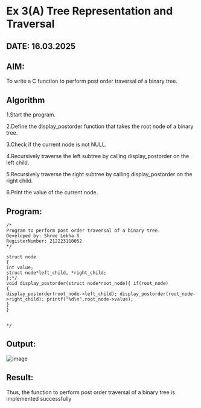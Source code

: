 # Ex 3(A) Tree Representation and Traversal
## DATE: 16.03.2025
## AIM:
To write a C function to perform post order traversal of a binary tree.

## Algorithm

1.Start the program.

2.Define the display_postorder function that takes the root node of a binary tree.

3.Check if the current node is not NULL.

4.Recursively traverse the left subtree by calling display_postorder on the left child.

5.Recursively traverse the right subtree by calling display_postorder on the right child.

6.Print the value of the current node. 

## Program:
```
/*
Program to perform post order traversal of a binary tree.
Developed by: Shree Lekha.S
RegisterNumber: 212223110052
*/

struct node
{
int value;
struct node*left_child, *right_child;
};*/
void display_postorder(struct node*root_node){ if(root_node)
{
display_postorder(root_node->left_child); display_postorder(root_node->right_child); printf("%d\n",root_node->value);
}
}


*/
```

## Output:
![image](https://github.com/user-attachments/assets/5795cabb-9ad4-48ad-a118-e9951ddb8fd7)



## Result:
Thus, the function to perform post order traversal of a binary tree is implemented successfully
